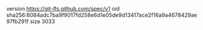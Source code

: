 version https://git-lfs.github.com/spec/v1
oid sha256:6084adc7ba9f9017fd258e6d1e05de9d13417ace2f16a9a4678429ae97fb291f
size 3033
